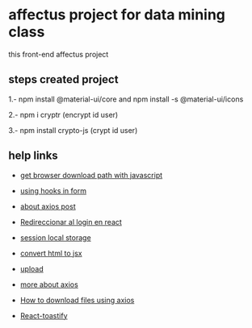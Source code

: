 # affectus project for data mining class

this front-end affectus project

## steps created project

1.- npm install @material-ui/core and npm install -s @material-ui/icons

2.- npm i cryptr (encrypt id user)

3.- npm install crypto-js (crypt id user)

## help links

* [get browser download path with javascript](https://stackoverflow.com/questions/9840923/get-browser-download-path-with-javascript/9840961#9840961)

* [using hooks in form](https://rangle.io/blog/simplifying-controlled-inputs-with-hooks/)

* [about axios post](https://blog.logrocket.com/how-to-make-http-requests-like-a-pro-with-axios)

* [Redireccionar al login en react](https://stackoverflow.com/questions/54579730/react-hooks-with-react-router-v4-how-do-i-redirect-to-another-route)

* [session local storage](https://www.robinwieruch.de/local-storage-react)

* [convert html to jsx](https://magic.reactjs.net/htmltojsx.htm)

* [upload](https://programmingwithmosh.com/javascript/react-file-upload-proper-server-side-nodejs-easy/)

* [more about axios](https://stackoverflow.com/questions/47630163/axios-post-request-to-send-form-data)

* [How to download files using axios](https://stackoverflow.com/questions/41938718/how-to-download-files-using-axios)

* [React-toastify](https://fkhadra.github.io/react-toastify/introduction)
